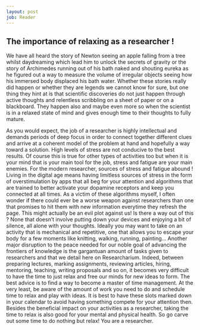 ```yaml
---
layout: post
job: Reader
---
```


## The importance of relaxing as a researcher !

We have all heard the story of Newton seeing an apple falling from a tree whilst daydreaming which lead him to unlock the secrets of gravity or the story of Archimedes running out of his bath naked and shouting eureka as he figured out a way to measure the volume of irregular objects seeing how his immersed body displaced his bath water. Whether these stories really did happen or whether they are legends we cannot know for sure, but one thing they hint at is that scientific discoveries do not just happen through active thoughts and relentless scribbling on a sheet of paper or on a blackboard. They happen also and maybe even more so when the scientist is in a relaxed state of mind and gives enough time to their thoughts to fully mature. 

As you would expect, the job of a researcher is highly intellectual and demands periods of deep focus in order to connect together different clues and arrive at a coherent model of the problem at hand and hopefully a way toward a solution. High levels of stress are not conducive to the best results. Of course this is true for other types of activities too but when it is your mind that is your main tool for the job, stress and fatigue are your main enemies. For the modern researcher, sources of stress and fatigue abound ! 
Living in the digital age means having limitless sources of stress in the form of overstimulation by apps that all beg for your attention and algorithms that are trained to better activate your dopamine receptors and keep you connected at all times. As a victim of these algorithms myself, I often wonder if there could ever be a worse weapon against researchers than one that promises to hit them with new information everytime they refresh the page. This might actually be an evil plot against us! Is there a way out of this ? None that doesn’t involve putting down your devices and enjoying a bit of silence, all alone with your thoughts. Ideally you may want to take on an activity that is mechanical and repetitive, one that allows you to escape your body for a few moments like knitting, walking, running, painting… 
Another major disruption to the peace needed for our noble goal of advancing the frontiers of knowledge is the gargantuan amount of tasks given to researchers and that we detail here on Researcharium. Indeed, between preparing lectures, marking assignments, reviewing articles, hiring, mentoring, teaching, writing proposals and so on, it becomes very difficult to have the time to just relax and free our minds for new ideas to form. The best advice is to find a way to become a master of time management. At the very least, be aware of the amount of work you need to do and schedule time to relax and play with ideas. It is best to have these slots marked down in your calendar to avoid having something compete for your attention then. 
Besides the beneficial impact on your activities as a researcher, taking the time to relax is also good for your mental and physical health. So go carve out some time to do nothing but relax! You are a researcher.
 